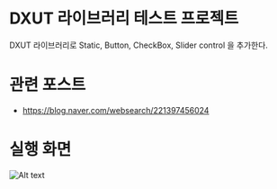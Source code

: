﻿# DXUT 라이브러리 테스트 프로젝트
DXUT 라이브러리로 Static, Button, CheckBox, Slider control 을 추가한다.

# 관련 포스트

* https://blog.naver.com/websearch/221397456024

# 실행 화면

![Alt text](https://blogfiles.pstatic.net/MjAxODExMTNfMjUg/MDAxNTQyMDgxMDc1NDU3.Z2N9HhGMV7aqxQ2dZVlP-K0DmYnMquSaRt4dS7Jrbswg._ODNyJBmHbpjg8bTyCkr7kiP5nvoNgN19ByaHcL-t6Ug.PNG.websearch/TestDXUT.png)
